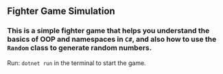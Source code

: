 ## Fighter Game Simulation

### This is a simple fighter game that helps you understand the basics of OOP and namespaces in `C#`, and also how to use the `Random` class to generate random numbers.

Run: `dotnet run` in the terminal to start the game.